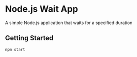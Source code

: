 # Node.js Wait App

A simple Node.js application that waits for a specified duration

## Getting Started

```bash
npm start
```
